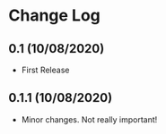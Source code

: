 Change Log
==========

0.1 (10/08/2020)
-------------------
- First Release

0.1.1 (10/08/2020)
-------------------
- Minor changes. Not really important!
